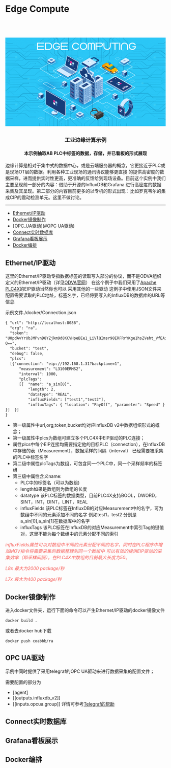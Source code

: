 # Edge Compute
<h1 align="center">
  <br>
   <img src="./EdgeReadmeImage.png" alt="Edge Compute Logo" title="Edge Compute Logo"/>
  <br>
</h1>
<h3 align="center">工业边缘计算示例</h3>
<h4 align="center">本示例抽取AB PLC中标签的数据，存储，并已看板的形式展现
</h4>


边缘计算是相对于集中式的数据中心，或是云端服务器的概念，它更接近于PLC或是现场OT层的数据。利用各种工业现场的通讯协议能够更直接
的提供高密度的数据采样，进而提供实时性更高，更准确的反馈给到现场设备。目前这个实例中我们主要呈现前一部分的内容：借助于开源的InfluxDB和Grafana
进行高密度的数据采集及其呈现。第二部分的内容目前更多的以专机的形式出现：比如罗克韦尔的集成CIP的震动检测单元。这里不做讨论。
***

* [Ethernet/IP驱动](#Ethernet/IP驱动)
* [Docker镜像制作](#Docker镜像制作)
* [OPC_UA驱动](#OPC UA驱动)
* [Connect实时数据库](#Connect实时数据库)
* [Grafana看板展示](#Grafana看板展示)
* [Docker编排](#Docker编排)

## Ethernet/IP驱动
这里的Ethernet/IP驱动专指数据标签的读取写入部分的协议，而不是ODVA组织定义的Ethernet/IP驱动（详见[ODVA官网](https://www.odva.org/technology-standards/document-library/)）
在这个例子中我们采用了[Apache PLC4X](https://plc4x.apache.org/users/gettingstarted.html)的EIP驱动当然你也可以
采用其他的一些驱动
这例子中使用JSON文件来配置需要读取的PLC地址，标签名字，已经将要写入的InfluxDB的数据库的URL等信息.

示例文件./docker/Connection.json

```shell
{ "url": "http://localhost:8086",
  "org": "ra",
  "token": "U0pdAvYrUbJMPvnD8YZjkm9d8KCVHpeBEe1_LiVlQImsr98ERFRrYKge1hsZVeht_VfEAixTkgsAi6B85lax-Q==",
  "bucket": "test",
  "debug": false,
  "plcs":
  [{"connection": "eip://192.168.1.31?backplane=1",
      "measurement": "L3100ERMS2",
      "interval": 1000,
      "plcTags":
      [{  "name": "a_sin[0]",
          "length": 2,
          "datatype": "REAL",
          "influxFields": ["test1","test2"],
          "influxTags": { "location": "PayOff", "parameter": "Speed" } }]  }]
}
```
- 第一级属性中url,org,token,bucket均对应InfluxDB v2中数据组织形式的概念；
- 第一级属性中plcs为数组可建立多个PLC4X中EIP驱动的PLC连接；
- 属性plcs中每个EIP连接均需要指定他的目标PLC（connection），在InfluxDB中存储的表（Measurement），数据采样的间隔（interval）
已经需要被采集的PLC中标签名字
- 第二级中属性plcTags为数组，可包含同一个PLC中，同一个采样频率的标签组
- 第三级中属性含义name:
  - PLC中的标签名（可以为数组)
  - length如果是数组则为数组的长度
  - datatype 该PLC标签的数据类型，目前PLC4X支持BOOL，DWORD，SINT，INT，DINT，LINT，REAL
  - influxFields 该PLC标签在InfluxDB的对应Measurement中的名字，可为数组中不同的元素添加不同的名字
  例如test1，test2 分别是a_sin[0],a_sin[1]在数据库中的名字
  - influxTags 该PLC标签在InfluxDB的对应Measurement中索引Tag的键值对，这里不能为每个数组中的元素分配不同的索引

<span style="color:#F75D59">*influxFields属性可以对数组中不同的元素分配不同的名字，同时在PLC程序中增加MOV指令将需要采集的数据整理到同一个数组中
可以有效的提供EIP驱动的采集效率（即采样间隔）。在PLC4X中数组的目前最大长度为50。*</span>

<span style="color:#F75D59">*L8x 最大为2000 package/秒*</span>

<span style="color:#F75D59">*L7x 最大为400 package/秒*</span>

## Docker镜像制作
进入docker文件夹，运行下面的命令可以产生Ethernet/IP驱动的docker镜像文件
```shell
docker build .
```
或者去docker hub下载
```shell
docker push coabbb/ra
```

## OPC UA驱动

示例中同时提供了采用telegraf的OPC UA驱动来进行数据采集的配置文件；

需要配置的部分为
- [agent]
- [[outputs.influxdb_v2]]
- [[inputs.opcua.group]]
详情可参考[Telegraf的帮助](https://github.com/influxdata/telegraf)

## Connect实时数据库
## Grafana看板展示
## Docker编排

